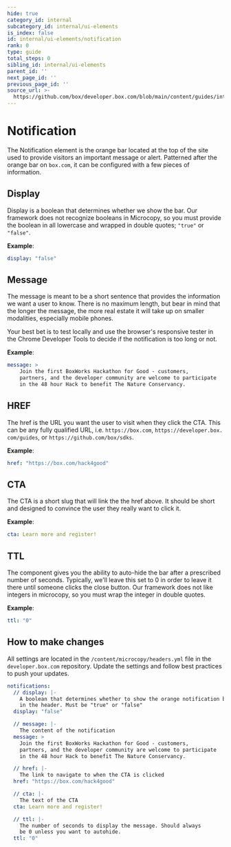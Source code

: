 ```yaml
---
hide: true
category_id: internal
subcategory_id: internal/ui-elements
is_index: false
id: internal/ui-elements/notification
rank: 0
type: guide
total_steps: 0
sibling_id: internal/ui-elements
parent_id: ''
next_page_id: ''
previous_page_id: ''
source_url: >-
  https://github.com/box/developer.box.com/blob/main/content/guides/internal/ui-elements/notification.md
---
```

<!-- does not need translation -->

# Notification

The Notification element is the orange bar located at the top of the site used
to provide visitors an important message or alert. Patterned after the orange
bar on `box.com`, it can be configured with a few pieces of information.

## Display

Display is a boolean that determines whether we show the bar. Our framework
does not recognize booleans in Microcopy, so you must provide the boolean in
all lowercase and wrapped in double quotes; `"true"` or `"false"`.

**Example**:
 
```yaml
display: "false"
```

## Message

The message is meant to be a short sentence that provides the information we
want a user to know. There is no maximum length, but bear in mind that the
longer the message, the more real estate it will take up on smaller modalities,
especially mobile phones.

Your best bet is to test locally and use the browser's responsive tester in the
Chrome Developer Tools to decide if the notification is too long or not.

**Example**:
 
```yaml
message: >
    Join the first BoxWorks Hackathon for Good - customers,
    partners, and the developer community are welcome to participate
    in the 48 hour Hack to benefit The Nature Conservancy.
```

## HREF

The href is the URL you want the user to visit when they click the CTA. This
can be any fully qualified URL, i.e. `https://box.com`, `https://developer.box.
com/guides`, or `https://github.com/box/sdks`.

**Example**:
 
```yaml
href: "https://box.com/hack4good"
```

## CTA

The CTA is a short slug that will link the the href above. It should be short
and designed to convince the user they really want to click it.

**Example**:
 
```yaml
cta: Learn more and register!
```

## TTL

The component gives you the ability to auto-hide the bar after a prescribed
number of seconds. Typically, we'll leave this set to 0 in order to leave it
there until someone clicks the close button. Our framework does not like
integers in microcopy, so you must wrap the integer in double quotes.

**Example**:

```yaml
ttl: "0"
```

## How to make changes

All settings are located in the `/content/microcopy/headers.yml` file in the
`developer.box.com` repository. Update the settings and follow best
practices to push your updates.

```yaml
notifications:
  // display: |-
    A boolean that determines whether to show the orange notification bar
    in the header. Must be "true" or "false"
  display: "false"

  // message: |-
    The content of the notification
  message: >
    Join the first BoxWorks Hackathon for Good - customers,
    partners, and the developer community are welcome to participate
    in the 48 hour Hack to benefit The Nature Conservancy.

  // href: |-
    The link to navigate to when the CTA is clicked
  href: "https://box.com/hack4good"

  // cta: |-
    The text of the CTA
  cta: Learn more and register!

  // ttl: |-
    The number of seconds to display the message. Should always
    be 0 unless you want to autohide.
  ttl: "0"
```